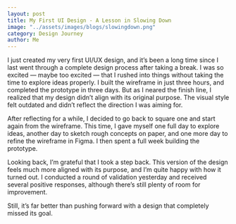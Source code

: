 ```yaml
---
layout: post
title: My First UI Design - A Lesson in Slowing Down
image: "../assets/images/blogs/slowingdown.png"
category: Design Journey
author: Me
---
```


I just created my very first UI/UX design, and it’s been a long time since I last went through a complete design process after taking a break. I was so excited — maybe too excited — that I rushed into things without taking the time to explore ideas properly. I built the wireframe in just three hours, and completed the prototype in three days. But as I neared the finish line, I realized that my design didn’t align with its original purpose. The visual style felt outdated and didn’t reflect the direction I was aiming for.

After reflecting for a while, I decided to go back to square one and start again from the wireframe. This time, I gave myself one full day to explore ideas, another day to sketch rough concepts on paper, and one more day to refine the wireframe in Figma. I then spent a full week building the prototype.

Looking back, I’m grateful that I took a step back. This version of the design feels much more aligned with its purpose, and I’m quite happy with how it turned out. I conducted a round of validation yesterday and received several positive responses, although there’s still plenty of room for improvement.

Still, it’s far better than pushing forward with a design that completely missed its goal.



